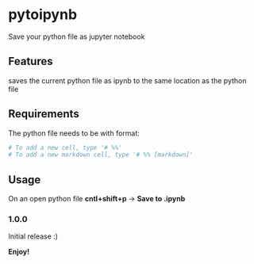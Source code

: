 # pytoipynb

Save your python file as jupyter notebook 

## Features

saves the current python file as ipynb to the same location as the python file


## Requirements

The python file needs to be with format:  
``` python
# To add a new cell, type '# %%'
# To add a new markdown cell, type '# %% [markdown]'
```
## Usage

On an open python file **cntl+shift+p** -> **Save to .ipynb**

### 1.0.0

Initial release :)

**Enjoy!**
